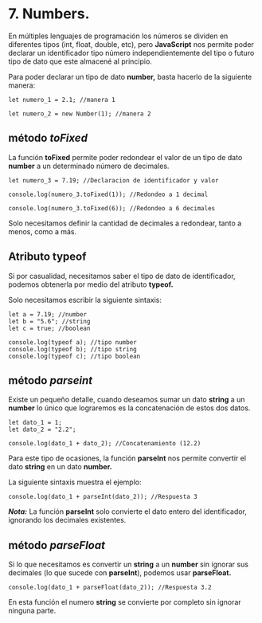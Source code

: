 
# 7. Numbers.

En múltiples lenguajes de programación los números se dividen en diferentes tipos (int, float, double, etc), pero **JavaScript** nos permite poder declarar un identificador tipo número independientemente del tipo o futuro tipo de dato que este almacené al principio.

Para poder declarar un tipo de dato **number,** basta hacerlo de la siguiente manera:

~~~
let numero_1 = 2.1; //manera 1

let numero_2 = new Number(1); //manera 2
~~~

## método ***toFixed***

La función **toFixed** permite poder redondear el valor de un tipo de dato **number** a un determinado número de decimales.

~~~
let numero_3 = 7.19; //Declaracion de identificador y valor

console.log(numero_3.toFixed(1)); //Redondeo a 1 decimal

console.log(numero_3.toFixed(6)); //Redondeo a 6 decimales
~~~

Solo necesitamos definir la cantidad de decimales a redondear, tanto a menos, como a más.

## Atributo typeof

Si por casualidad, necesitamos saber el tipo de dato de identificador, podemos obtenerla por medio del atributo **typeof.**

Solo necesitamos escribir la siguiente sintaxis:

~~~
let a = 7.19; //number
let b = "5.6"; //string
let c = true; //boolean

console.log(typeof a); //tipo number
console.log(typeof b); //tipo string
console.log(typeof c); //tipo boolean
~~~

## método ***parseint***

Existe un pequeño detalle, cuando deseamos sumar un dato **string** a un **number** lo único que lograremos es la concatenación de estos dos datos.

~~~
let dato_1 = 1;
let dato_2 = "2.2";

console.log(dato_1 + dato_2); //Concatenamiento (12.2)
~~~

Para este tipo de ocasiones, la función **parseInt** nos permite convertir el dato **string** en un dato **number.**

La siguiente sintaxis muestra el ejemplo:

~~~
console.log(dato_1 + parseInt(dato_2)); //Respuesta 3
~~~

**_Nota:_** La función **parseInt** solo convierte el dato entero del identificador, ignorando los decimales existentes.

## método ***parseFloat***

Si lo que necesitamos es convertir un **string** a un **number** sin ignorar sus decimales (lo que sucede con **parseInt**), podemos usar **parseFloat.**

~~~
console.log(dato_1 + parseFloat(dato_2)); //Respuesta 3.2
~~~

En esta función el numero **string** se convierte por completo sin ignorar ninguna parte.
